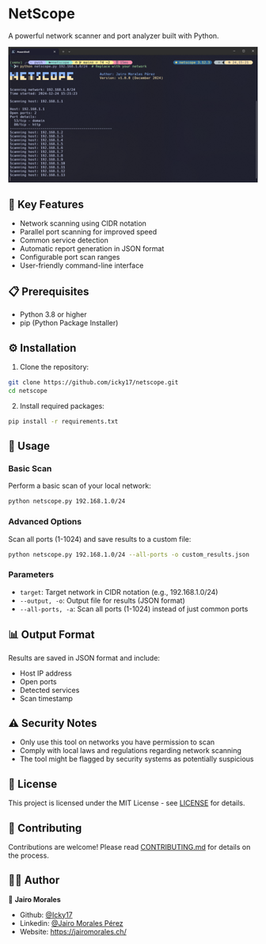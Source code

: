# NetScope

A powerful network scanner and port analyzer built with Python.

![Feature Image](.github/assets/example.png)

## 🌟 Key Features

- Network scanning using CIDR notation
- Parallel port scanning for improved speed
- Common service detection
- Automatic report generation in JSON format
- Configurable port scan ranges
- User-friendly command-line interface

## 📋 Prerequisites

- Python 3.8 or higher
- pip (Python Package Installer)

## ⚙️ Installation

1. Clone the repository:
```bash
git clone https://github.com/icky17/netscope.git
cd netscope
```

2. Install required packages:
```bash
pip install -r requirements.txt
```

## 🚀 Usage

### Basic Scan
Perform a basic scan of your local network:
```bash
python netscope.py 192.168.1.0/24
```

### Advanced Options
Scan all ports (1-1024) and save results to a custom file:
```bash
python netscope.py 192.168.1.0/24 --all-ports -o custom_results.json
```

### Parameters
- `target`: Target network in CIDR notation (e.g., 192.168.1.0/24)
- `--output, -o`: Output file for results (JSON format)
- `--all-ports, -a`: Scan all ports (1-1024) instead of just common ports

## 📊 Output Format

Results are saved in JSON format and include:
- Host IP address
- Open ports
- Detected services
- Scan timestamp

## ⚠️ Security Notes

- Only use this tool on networks you have permission to scan
- Comply with local laws and regulations regarding network scanning
- The tool might be flagged by security systems as potentially suspicious

## 📝 License

This project is licensed under the MIT License - see [LICENSE](LICENSE) for details.

## 🤝 Contributing

Contributions are welcome! Please read [CONTRIBUTING.md](CONTRIBUTING.md) for details on the process.

## 👨‍💻 Author

👤 **Jairo Morales**

- Github: [@Icky17](https://github.com/Icky17)
- Linkedin: [@Jairo Morales Pérez](https://www.linkedin.com/in/jairo-morales-p%C3%A9rez-67949b216/)
- Website: https://jairomorales.ch/